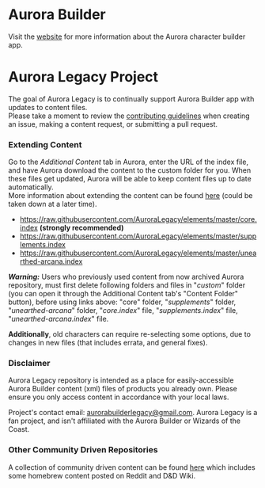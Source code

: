 # Aurora Builder
Visit the [website](http://www.aurorabuilder.com "Aurora Website") for more information about the Aurora character builder app.

# Aurora Legacy Project
The goal of Aurora Legacy is to continually support Aurora Builder app with updates to content files.  <br>
Please take a moment to review the [contributing guidelines](https://github.com/AuroraLegacy/elements/blob/master/.github/CONTRIBUTING.md) when creating an issue, making a content request, or submitting a pull request.

### Extending Content
Go to the _Additional Content_ tab in Aurora, enter the URL of the index file, and have Aurora download the content to the custom folder for you. When these files get updated, Aurora will be able to keep content files up to date automatically. <br>
More information about extending the content can be found [here](http://aurorabuilder.com/content/ "Additional Content") (could be taken down at a later time).

- https://raw.githubusercontent.com/AuroraLegacy/elements/master/core.index **(strongly recommended)**
- https://raw.githubusercontent.com/AuroraLegacy/elements/master/supplements.index
- https://raw.githubusercontent.com/AuroraLegacy/elements/master/unearthed-arcana.index

_**Warning:**_ Users who previously used content from now archived Aurora repository, must first delete following folders and files in "_custom_" folder (you can open it through the Additional Content tab's "Content Folder" button), before using links above: "core" folder, "_supplements_" folder, "_unearthed-arcana_" folder, "_core.index_" file, "_supplements.index_" file, "_unearthed-arcana.index_" file.

**Additionally**, old characters can require re-selecting some options, due to changes in new files (that includes errata, and general fixes).

### Disclaimer
Aurora Legacy repository is intended as a place for easily-accessible Aurora Builder content (xml) files of products you already own. Please ensure you only access content in accordance with your local laws.

Project's contact email: aurorabuilderlegacy@gmail.com. Aurora Legacy is a fan project, and isn't affiliated with the Aurora Builder or Wizards of the Coast.

### Other Community Driven Repositories
A collection of community driven content can be found [here](https://github.com/community-elements "Community Elements") which includes some homebrew content posted on Reddit and D&D Wiki.
